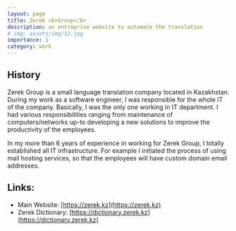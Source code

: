 ```yaml
---
layout: page
title: Zerek <b>Group</b>
description: an entreprise website to automate the translation
# img: assets/img/12.jpg
importance: 1
category: work
---
```


## History
Zerek Group is a small language translation company located in Kazakhstan. During my work as a software engineer, I was responsible for the whole IT of the company. Basically, I was the only one working in IT department. I had various responsibilities ranging from maintenance of computers/networks up-to developing a new solutions to improve the productivity of the employees. 

In my more than 6 years of experience in working for Zerek Group, I totally established all IT infrastructure. For example I initiated the process of using mail hosting services, so that the employees will have custom domain email addresses. 
## Links:
- Main Website: [https://zerek.kz](https://zerek.kz)
- Zerek Dictionary: [https://dictionary.zerek.kz](https://dictionary.zerek.kz)